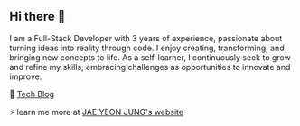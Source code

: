 ## Hi there 👋

I am a Full-Stack Developer with 3 years of experience, passionate about turning ideas into reality through code. I enjoy creating, transforming, and bringing new concepts to life. As a self-learner, I continuously seek to grow and refine my skills, embracing challenges as opportunities to innovate and improve.

📝 [Tech Blog](https://medium.com/@jaeyeonjung3)

⚡ learn me more at [JAE YEON JUNG's website](https://solbijae.github.io/jaeyeonjung/)

<!--
**solbijae/solbijae** is a ✨ _special_ ✨ repository because its `README.md` (this file) appears on your GitHub profile.

Here are some ideas to get you started:

- 🔭 I’m currently working on ...
- 🌱 I’m currently learning ...
- 👯 I’m looking to collaborate on ...
- 🤔 I’m looking for help with ...
- 💬 Ask me about ...
- 📫 How to reach me: ...
- 😄 Pronouns: ...
- ⚡ Fun fact: ...

https://shields.io/ 사용해서 아이콘 추가 가능
-->
